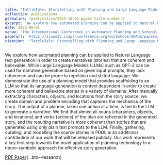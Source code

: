 ```yaml
---
title: "TattleTale: Storytelling with Planning and Large Language Models"
collection: publications
permalink: /publication/2015-10-01-paper-title-number-3
excerpt: 'We explore how automated planning can be applied to Natural Language text generation in order to create narratives (stories) that are coherent and believable. Our work represents a key first step towards the novel application of planning technology to a neuro-symbolic approach for effective story generation.'
date: 2022-06-01
venue: 'The International Conference on Automated Planning and Scheduling (ICAPS) '
paperurl: 'https://icaps22.icaps-conference.org/workshops/SPARK/papers/spark2022_paper_2.pdf'
citation: '"TattleTale: Storytelling with Planning and Large Language Models", Proceedings of The International Conference on Automated Planning and Scheduling (ICAPS) 2022, SPARK Workshop, Nisha Simon and Christian Muise, June 2022, pp 1–8.'
---
```


We explore how automated planning can be applied to Natural Language text generation in order to create narratives (stories) that are coherent and believable. While Large Language Models (LLMs) such as GPT-3 can be used for narrative generation based on given input prompts, they lack coherence and can be prone to repetition and stilted language. We demonstrate the use of a planning model that provides scaffolding to an LLM so that its language generation is context
dependent in order to create more coherent and believable stories in a variety of domains. After manually extracting characters, objects, and locations from the story source, we create domain and problem encoding that captures the mechanics of the story. The output of a planner, taken one action at a time, is fed to the LLM to generate a narrative. We find that almost all nouns (characters, objects, and locations) and verbs (actions) of the plan are reflected in the generated story, and the resulting narrative is more coherent than stories that are generated using only plain text prompts to the LLM. Finally, gathering, curating, and modelling the source stories in PDDL is an additional contribution of our work that will be released publicly. Our work represents a key first step towards the novel application of planning technology to a neuro-symbolic approach for effective story generation.

[PDF Paper](/files/spark2022_paper_2.pdf){: .btn--research}